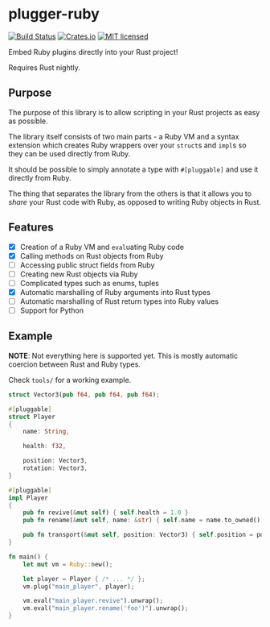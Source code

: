 # plugger-ruby

[![Build Status](https://travis-ci.org/dylanmckay/plugger.svg)](https://travis-ci.org/dylanmckay/plugger)
[![Crates.io](https://img.shields.io/crates/v/plugger.svg)](https://crates.io/crates/plugger)
[![MIT licensed](https://img.shields.io/badge/license-MIT-blue.svg)](./LICENSE)

Embed Ruby plugins directly into your Rust project!

Requires Rust nightly.

## Purpose

The purpose of this library is to allow scripting in your Rust
projects as easy as possible.

The library itself consists of two main parts - a Ruby VM and a
syntax extension which creates Ruby wrappers over your `struct`s and
`impl`s so they can be used directly from Ruby.

It should be possible to simply annotate a type with `#[pluggable]` and use
it directly from Ruby.

The thing that separates the library from the others is that it allows you to
*share* your Rust code with Ruby, as opposed to writing Ruby objects in Rust.


## Features

- [x] Creation of a Ruby VM and `eval`uating Ruby code
- [x] Calling methods on Rust objects from Ruby
- [ ] Accessing public struct fields from Ruby
- [ ] Creating new Rust objects via Ruby
- [ ] Complicated types such as enums, tuples
- [x] Automatic marshalling of Ruby arguments into Rust types
- [ ] Automatic marshalling of Rust return types into Ruby values
- [ ] Support for Python

## Example

**NOTE**: Not everything here is supported yet. This is mostly automatic coercion
between Rust and Ruby types.

Check `tools/` for a working example.

``` rust
struct Vector3(pub f64, pub f64, pub f64);

#[pluggable]
struct Player
{
    name: String,

    health: f32,

    position: Vector3,
    rotation: Vector3,
}

#[pluggable]
impl Player
{
    pub fn revive(&mut self) { self.health = 1.0 }
    pub fn rename(&mut self, name: &str) { self.name = name.to_owned() }

    pub fn transport(&mut self, position: Vector3) { self.position = position; }
}

fn main() {
    let mut vm = Ruby::new();

    let player = Player { /* ... */ };
    vm.plug("main_player", player);

    vm.eval("main_player.revive").unwrap();
    vm.eval("main_player.rename('foo')").unwrap();
}
```


